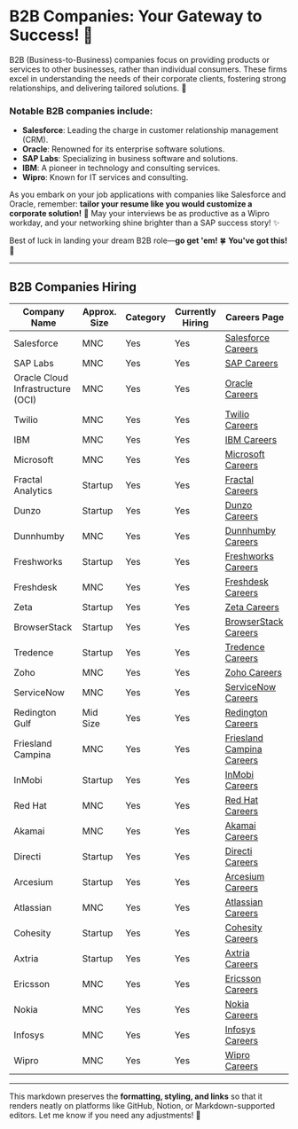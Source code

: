 # B2B Companies: Your Gateway to Success! 🚀

B2B (Business-to-Business) companies focus on providing products or services to other businesses, rather than individual consumers. These firms excel in understanding the needs of their corporate clients, fostering strong relationships, and delivering tailored solutions. 🤝

### Notable B2B companies include:

- **Salesforce**: Leading the charge in customer relationship management (CRM).
- **Oracle**: Renowned for its enterprise software solutions.
- **SAP Labs**: Specializing in business software and solutions.
- **IBM**: A pioneer in technology and consulting services.
- **Wipro**: Known for IT services and consulting.

As you embark on your job applications with companies like Salesforce and Oracle, remember: **tailor your resume like you would customize a corporate solution!** 💼 May your interviews be as productive as a Wipro workday, and your networking shine brighter than a SAP success story! ✨

Best of luck in landing your dream B2B role—**go get 'em!** 🍀 **You've got this!** 💪

---

## B2B Companies Hiring

| **Company Name**                  | **Approx. Size** | **Category** | **Currently Hiring** | **Careers Page**                                                      |
| --------------------------------- | ---------------- | ------------ | -------------------- | --------------------------------------------------------------------- |
| Salesforce                        | MNC              | Yes          | Yes                  | [Salesforce Careers](https://careers.salesforce.com)                  |
| SAP Labs                          | MNC              | Yes          | Yes                  | [SAP Careers](https://www.sap.com/about/careers.html)                 |
| Oracle Cloud Infrastructure (OCI) | MNC              | Yes          | Yes                  | [Oracle Careers](https://www.oracle.com/corporate/careers/)           |
| Twilio                            | MNC              | Yes          | Yes                  | [Twilio Careers](https://www.twilio.com/company/jobs)                 |
| IBM                               | MNC              | Yes          | Yes                  | [IBM Careers](https://www.ibm.com/employment/)                        |
| Microsoft                         | MNC              | Yes          | Yes                  | [Microsoft Careers](https://careers.microsoft.com)                    |
| Fractal Analytics                 | Startup          | Yes          | Yes                  | [Fractal Careers](https://fractal.ai/careers)                         |
| Dunzo                             | Startup          | Yes          | Yes                  | [Dunzo Careers](https://www.dunzo.com/careers)                        |
| Dunnhumby                         | MNC              | Yes          | Yes                  | [Dunnhumby Careers](https://www.dunnhumby.com/careers/)               |
| Freshworks                        | Startup          | Yes          | Yes                  | [Freshworks Careers](https://www.freshworks.com/careers/)             |
| Freshdesk                         | MNC              | Yes          | Yes                  | [Freshdesk Careers](https://freshdesk.com/careers)                    |
| Zeta                              | Startup          | Yes          | Yes                  | [Zeta Careers](https://www.zeta.in/careers)                           |
| BrowserStack                      | Startup          | Yes          | Yes                  | [BrowserStack Careers](https://www.browserstack.com/careers)          |
| Tredence                          | Startup          | Yes          | Yes                  | [Tredence Careers](https://www.tredence.com/careers)                  |
| Zoho                              | MNC              | Yes          | Yes                  | [Zoho Careers](https://www.zoho.com/careers/)                         |
| ServiceNow                        | MNC              | Yes          | Yes                  | [ServiceNow Careers](https://www.servicenow.com/careers.html)         |
| Redington Gulf                    | Mid Size         | Yes          | Yes                  | [Redington Careers](https://redingtongulf.com/careers)                |
| Friesland Campina                 | MNC              | Yes          | Yes                  | [Friesland Campina Careers](https://www.frieslandcampina.com/careers) |
| InMobi                            | Startup          | Yes          | Yes                  | [InMobi Careers](https://www.inmobi.com/careers)                      |
| Red Hat                           | MNC              | Yes          | Yes                  | [Red Hat Careers](https://www.redhat.com/en/jobs)                     |
| Akamai                            | MNC              | Yes          | Yes                  | [Akamai Careers](https://www.akamai.com/careers)                      |
| Directi                           | Startup          | Yes          | Yes                  | [Directi Careers](https://www.directi.com/careers)                    |
| Arcesium                          | Startup          | Yes          | Yes                  | [Arcesium Careers](https://www.arcesium.com/careers)                  |
| Atlassian                         | MNC              | Yes          | Yes                  | [Atlassian Careers](https://www.atlassian.com/company/careers)        |
| Cohesity                          | Startup          | Yes          | Yes                  | [Cohesity Careers](https://www.cohesity.com/careers/)                 |
| Axtria                            | Startup          | Yes          | Yes                  | [Axtria Careers](https://www.axtria.com/careers/)                     |
| Ericsson                          | MNC              | Yes          | Yes                  | [Ericsson Careers](https://www.ericsson.com/en/careers)               |
| Nokia                             | MNC              | Yes          | Yes                  | [Nokia Careers](https://www.nokia.com/careers/)                       |
| Infosys                           | MNC              | Yes          | Yes                  | [Infosys Careers](https://www.infosys.com/careers/)                   |
| Wipro                             | MNC              | Yes          | Yes                  | [Wipro Careers](https://careers.wipro.com)                            |

---

This markdown preserves the **formatting, styling, and links** so that it renders neatly on platforms like GitHub, Notion, or Markdown-supported editors. Let me know if you need any adjustments! 🚀

